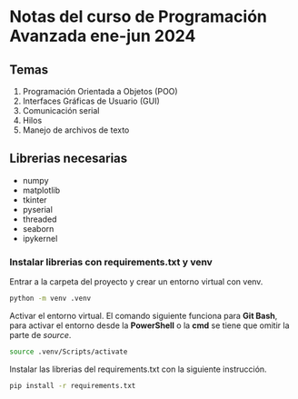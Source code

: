 # Notas del curso de Programación Avanzada ene-jun 2024

## Temas

1. Programación Orientada a Objetos (POO)
2. Interfaces Gráficas de Usuario (GUI)
3. Comunicación serial
4. Hilos
5. Manejo de archivos de texto

## Librerias necesarias

* numpy
* matplotlib
* tkinter
* pyserial
* threaded
* seaborn
* ipykernel

### Instalar librerias con requirements.txt y venv
Entrar a la carpeta del proyecto y crear un entorno virtual con venv.
```bash
python -m venv .venv
```
  
Activar el entorno virtual. El comando siguiente funciona para **Git Bash**, para activar el entorno desde la **PowerShell** o la **cmd** se tiene que omitir la parte de _source_.
```bash
source .venv/Scripts/activate
```

Instalar las librerias del requirements.txt con la siguiente instrucción.
```bash
pip install -r requirements.txt
```
